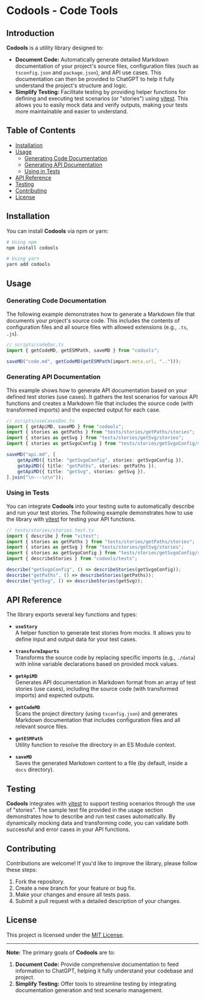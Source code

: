# Codools - Code Tools

## Introduction

**Codools** is a utility library designed to:
- **Document Code:** Automatically generate detailed Markdown documentation of your project's source files, configuration files (such as `tsconfig.json` and `package.json`), and API use cases. This documentation can then be provided to ChatGPT to help it fully understand the project's structure and logic.
- **Simplify Testing:** Facilitate testing by providing helper functions for defining and executing test scenarios (or "stories") using [vitest](https://vitest.dev/). This allows you to easily mock data and verify outputs, making your tests more maintainable and easier to understand.

## Table of Contents

- [Installation](#installation)
- [Usage](#usage)
    - [Generating Code Documentation](#generating-code-documentation)
    - [Generating API Documentation](#generating-api-documentation)
    - [Using in Tests](#using-in-tests)
- [API Reference](#api-reference)
- [Testing](#testing)
- [Contributing](#contributing)
- [License](#license)

## Installation

You can install **Codools** via npm or yarn:

```bash
# Using npm
npm install codools

# Using yarn
yarn add codools
```

## Usage

### Generating Code Documentation

The following example demonstrates how to generate a Markdown file that documents your project's source code. This includes the contents of configuration files and all source files with allowed extensions (e.g., `.ts`, `.js`).

```typescript
// scripts/codeDoc.ts
import { getCodeMD, getESMPath, saveMD } from "codools";

saveMD("code.md", getCodeMD(getESMPath(import.meta.url, "..")));
```

### Generating API Documentation

This example shows how to generate API documentation based on your defined test stories (use cases). It gathers the test scenarios for various API functions and creates a Markdown file that includes the source code (with transformed imports) and the expected output for each case.

```typescript
// scripts/useCasesDoc.ts
import { getApiMD, saveMD } from "codools";
import { stories as getPaths } from "tests/stories/getPaths/stories";
import { stories as getSvg } from "tests/stories/getSvg/stories";
import { stories as getSvgoConfig } from "tests/stories/getSvgoConfig/stories";

saveMD("api.md", [
    getApiMD({ title: "getSvgoConfig", stories: getSvgoConfig }),
    getApiMD({ title: "getPaths", stories: getPaths }),
    getApiMD({ title: "getSvg", stories: getSvg }),
].join("\n---\n\n"));
```

### Using in Tests

You can integrate **Codools** into your testing suite to automatically describe and run your test stories. The following example demonstrates how to use the library with [vitest](https://vitest.dev/) for testing your API functions.

```typescript
// tests/stories/stories.test.ts
import { describe } from "vitest";
import { stories as getPaths } from "tests/stories/getPaths/stories";
import { stories as getSvg } from "tests/stories/getSvg/stories";
import { stories as getSvgoConfig } from "tests/stories/getSvgoConfig/stories";
import { describeStories } from "codools/tests";

describe("getSvgoConfig", () => describeStories(getSvgoConfig));
describe("getPaths", () => describeStories(getPaths));
describe("getSvg", () => describeStories(getSvg));
```

## API Reference

The library exports several key functions and types:

- **`useStory`**  
  A helper function to generate test stories from mocks. It allows you to define input and output data for your test cases.

- **`transformImports`**  
  Transforms the source code by replacing specific imports (e.g., `./data`) with inline variable declarations based on provided mock values.

- **`getApiMD`**  
  Generates API documentation in Markdown format from an array of test stories (use cases), including the source code (with transformed imports) and expected outputs.

- **`getCodeMD`**  
  Scans the project directory (using `tsconfig.json`) and generates Markdown documentation that includes configuration files and all relevant source files.

- **`getESMPath`**  
  Utility function to resolve the directory in an ES Module context.

- **`saveMD`**  
  Saves the generated Markdown content to a file (by default, inside a `docs` directory).

## Testing

**Codools** integrates with [vitest](https://vitest.dev/) to support testing scenarios through the use of "stories". The sample test file provided in the usage section demonstrates how to describe and run test cases automatically. By dynamically mocking data and transforming code, you can validate both successful and error cases in your API functions.

## Contributing

Contributions are welcome! If you'd like to improve the library, please follow these steps:

1. Fork the repository.
2. Create a new branch for your feature or bug fix.
3. Make your changes and ensure all tests pass.
4. Submit a pull request with a detailed description of your changes.

## License

This project is licensed under the [MIT License](LICENSE).

---

**Note:** The primary goals of **Codools** are to:
1. **Document Code:** Provide comprehensive documentation to feed information to ChatGPT, helping it fully understand your codebase and project.
2. **Simplify Testing:** Offer tools to streamline testing by integrating documentation generation and test scenario management.
````markdown
